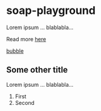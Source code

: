 # soap-playground

Lorem ipsum ... blablabla... 

Read more [here](http://soapconf.com)

[bubble](bubble.md)

## Some other title

Lorem ipsum ... blablabla... 

1. First
2. Second
